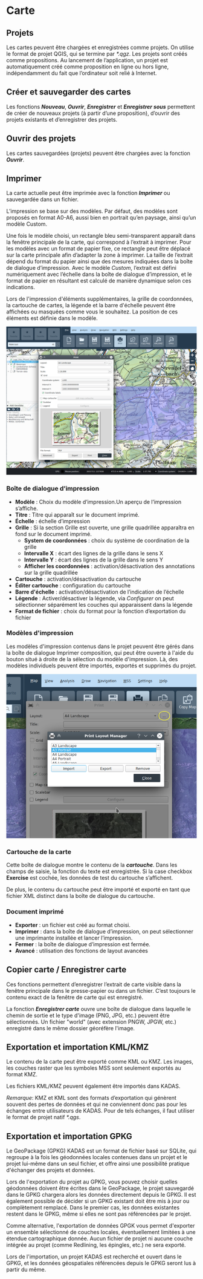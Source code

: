 # Carte


## <a name="sec0"></a>Projets

Les cartes peuvent être chargées et enregistrées comme projets. On utilise le format de projet QGIS, qui se termine par _*.qgz_. Les projets sont créés comme propositions. Au lancement de l’application, un projet est automatiquement créé comme proposition en ligne ou hors ligne, indépendamment du fait que l’ordinateur soit relié à Internet.


## <a name="sec1"></a>Créer et sauvegarder des cartes

Les fonctions **_Nouveau_**, **_Ouvrir_**, **_Enregistrer_** et **_Enregistrer sous_** permettent de créer de nouveaux projets (à partir d’une proposition), d’ouvrir des projets existants et d’enregistrer des projets.

## <a name="sec2"></a>Ouvrir des projets

Les cartes sauvegardées (projets) peuvent être chargées avec la fonction **_Ouvrir_**.


## <a name="sec3"></a>Imprimer

La carte actuelle peut être imprimée avec la fonction **_Imprimer_** ou sauvegardée dans un fichier. 

L’impression se base sur des modèles. Par défaut, des modèles sont proposés en format A0-A6, aussi bien en portrait qu’en paysage, ainsi qu’un modèle Custom.


Une fois le modèle choisi, un rectangle bleu semi-transparent apparaît dans la fenêtre principale de la carte, qui correspond à l’extrait à imprimer. Pour les modèles avec un format de papier fixe, ce rectangle peut être déplacé sur la carte principale afin d’adapter la zone à imprimer. La taille de l’extrait dépend du format du papier ainsi que des mesures indiquées dans la boîte de dialogue d’impression. Avec le modèle _Custom_, l’extrait est défini numériquement avec l’échelle dans la boîte de dialogue d’impression, et le format de papier en résultant est calculé de manière dynamique selon ces indications.


Lors de l'impression d'éléments supplémentaires, la grille de coordonnées, la cartouche de cartes, la légende et la barre d'échelle peuvent être affichées ou masquées comme vous le souhaitez. La position de ces éléments est définie dans le modèle.

<img src="../../media/image12.png" />


### Boîte de dialogue d’impression

+ **Modèle** : Choix du modèle d’impression.Un aperçu de l’impression s’affiche.
+ **Titre** : Titre qui apparaît sur le document imprimé.
+ **Échelle** : échelle d’impression
+ **Grille** : Si la section Grille est ouverte, une grille quadrillée apparaîtra en fond sur le document imprimé.
  + **System de coordonnées** : choix du système de coordination de la grille
  + **Intervalle X** : écart des lignes de la grille dans le sens X
  + **Intervalle Y** : écart des lignes de la grille dans le sens Y
  + **Afficher les coordonnées** : activation/désactivation des annotations sur la grille quadrillée
+ **Cartouche** : activation/désactivation du cartouche
+ **Éditer cartouche** : configuration du cartouche
+ **Barre d'échelle** : activation/désactivation de l’indication de l’échelle
+ **Légende** : Activer/désactiver la légende, via *Configurer* on peut sélectionner séparément les couches qui apparaissent dans la légende
+ **Format de fichier** : choix du format pour la fonction d’exportation du fichier


### Modèles d'impression

Les modèles d'impression contenus dans le projet peuvent être gérés dans la boîte de dialogue Imprimer composition, qui peut être ouverte à l'aide du bouton situé à droite de la sélection du modèle d'impression. Là, des modèles individuels peuvent être importés, exportés et supprimés du projet.

<img src="../../media/image12.1.png"/>


### Cartouche de la carte

Cette boîte de dialogue montre le contenu de la **_cartouche_**. Dans les champs de saisie, la fonction du texte est enregistrée. Si la case checkbox **Exercise** est cochée, les données de test du cartouche s’affichent.

De plus, le contenu du cartouche peut être importé et exporté en tant que fichier XML distinct dans la boîte de dialogue du cartouche.


### Document imprimé

+ **Exporter** : un fichier est créé au format choisi.
+ **Imprimer** : dans la boîte de dialogue d’impression, on peut sélectionner une imprimante installée et lancer l’impression.
+ **Fermer** : la boîte de dialogue d’impression est fermée.
+ **Avancé** : utilisation des fonctions de layout avancées


## <a name="sec4"></a>Copier carte / Enregistrer carte

Ces fonctions permettent d’enregistrer l’extrait de carte visible dans la fenêtre principale dans le presse-papier ou dans un fichier. C’est toujours le contenu exact de la fenêtre de carte qui est enregistré.

La fonction **_Enregistrer carte_** ouvre une boîte de dialogue dans laquelle le chemin de sortie et le type d'image (PNG, JPG, etc.) peuvent être sélectionnés. Un fichier "world" (avec extension PNGW, JPGW, etc.) enregistré dans le même dossier géoréfère l'image.


## <a name="sec5"></a>Exportation et importation KML/KMZ

Le contenu de la carte peut être exporté comme KML ou KMZ. Les images, les couches raster que les symboles MSS sont seulement exportés au format KMZ.

Les fichiers KML/KMZ peuvent également être importés dans KADAS.

*Remarque*: KMZ et KML sont des formats d’exportation qui génèrent souvent des pertes de données et qui ne conviennent donc pas pour les échanges entre utilisateurs de KADAS. Pour de tels échanges, il faut utiliser le format de projet natif _*.qgs_.


## <a name="sec6"></a>Exportation et importation GPKG

Le GeoPackage (GPKG) KADAS est un format de fichier basé sur SQLite, qui regroupe à la fois les géodonnées locales contenues dans un projet et le projet lui-même dans un seul fichier, et offre ainsi une possibilité pratique d'échanger des projets et données.

Lors de l'exportation du projet au GPKG, vous pouvez choisir quelles géodonnées doivent être écrites dans le GeoPackage, le projet sauvegardé dans le GPKG chargera alors les données directement depuis le GPKG. Il est également possible de décider si un GPKG existant doit être mis à jour ou complètement remplacé. Dans le premier cas, les données existantes restent dans le GPKG, même si elles ne sont pas référencées par le projet.

Comme alternative, l'exportation de données GPGK vous permet d'exporter un ensemble sélectionné de couches locales, éventuellement limitées à une étendue cartographique donnée. Aucun fichier de projet ni aucune couche intégrée au projet (comme Redlining, les épingles, etc.) ne sera exporté.

Lors de l'importation, un projet KADAS est recherché et ouvert dans le GPKG, et les données géospatiales référencées depuis le GPKG seront lus à partir du même.


